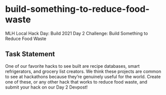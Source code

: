 # build-something-to-reduce-food-waste
MLH Local Hack Day: Build 2021 Day 2 Challenge: Build Something to Reduce Food Waste

## Task Statement
One of our favorite hacks to see built are recipe databases, smart refrigerators, and grocery list creators. We think these projects are common to see at hackathons because they’re genuinely useful for the world. Create one of these, or any other hack that works to reduce food waste, and submit your hack on our Day 2 Devpost!
